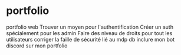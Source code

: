 # portfolio
portfolio web
Trouver un moyen pour l'authentification
Créer un auth spécialement pour les admin
Faire des niveau de droits pour tout les utilisateurs
corriger la faille de sécurité lié au mdp db inclure mon bot discord sur mon portfolio
